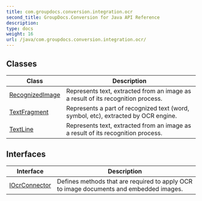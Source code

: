 ```yaml
---
title: com.groupdocs.conversion.integration.ocr
second_title: GroupDocs.Conversion for Java API Reference
description: 
type: docs
weight: 16
url: /java/com.groupdocs.conversion.integration.ocr/
---
```


## Classes

| Class | Description |
| --- | --- |
| [RecognizedImage](../com.groupdocs.conversion.integration.ocr/recognizedimage) | Represents text, extracted from an image as a result of its recognition process. |
| [TextFragment](../com.groupdocs.conversion.integration.ocr/textfragment) | Represents a part of recognized text (word, symbol, etc), extracted by OCR engine. |
| [TextLine](../com.groupdocs.conversion.integration.ocr/textline) | Represents text, extracted from an image as a result of its recognition process. |

## Interfaces

| Interface | Description |
| --- | --- |
| [IOcrConnector](../com.groupdocs.conversion.integration.ocr/iocrconnector) | Defines methods that are required to apply OCR to image documents and embedded images. |
